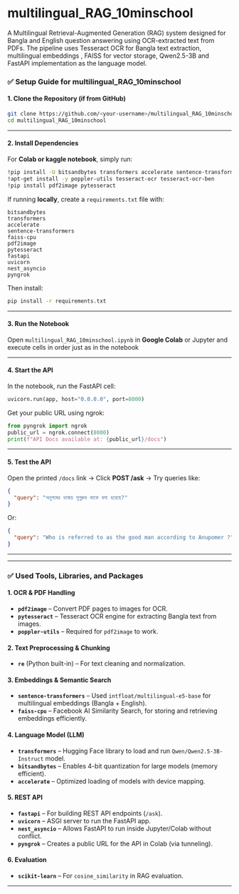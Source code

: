 # multilingual_RAG_10minschool
A Multilingual Retrieval-Augmented Generation (RAG) system designed for Bangla and English question answering using OCR-extracted text from PDFs. The pipeline uses Tesseract OCR for Bangla text extraction, multilingual embeddings , FAISS for vector storage, Qwen2.5-3B and FastAPI implementation as the language model. 


### ✅ **Setup Guide for multilingual\_RAG\_10minschool**

#### **1. Clone the Repository (if from GitHub)**

```bash
git clone https://github.com/<your-username>/multilingual_RAG_10minschool.git
cd multilingual_RAG_10minschool
```

---

#### **2. Install Dependencies**

For **Colab or kaggle notebook**, simply run:

```bash
!pip install -U bitsandbytes transformers accelerate sentence-transformers faiss-cpu fastapi uvicorn nest_asyncio pyngrok
!apt-get install -y poppler-utils tesseract-ocr tesseract-ocr-ben
!pip install pdf2image pytesseract
```

If running **locally**, create a `requirements.txt` file with:

```
bitsandbytes
transformers
accelerate
sentence-transformers
faiss-cpu
pdf2image
pytesseract
fastapi
uvicorn
nest_asyncio
pyngrok
```

Then install:

```bash
pip install -r requirements.txt
```

---

#### **3. Run the Notebook**

Open `multilingual_RAG_10minschool.ipynb` in **Google Colab** or Jupyter and execute cells in order just as in the notebook


---

#### **4. Start the API**

In the notebook, run the FastAPI cell:

```python
uvicorn.run(app, host="0.0.0.0", port=8000)
```

Get your public URL using ngrok:

```python
from pyngrok import ngrok
public_url = ngrok.connect(8000)
print(f"API Docs available at: {public_url}/docs")
```

---

#### **5. Test the API**

Open the printed `/docs` link → Click **POST /ask** → Try queries like:

```json
{
  "query": "অনুপমের ভাষায় সুপুরুষ কাকে বলা হয়েছে?"
}
```

Or:

```json
{
  "query": "Who is referred to as the good man according to Anupomer ?"
}
```

---


---

### ✅ **Used Tools, Libraries, and Packages**

#### **1. OCR & PDF Handling**

* **`pdf2image`** – Convert PDF pages to images for OCR.
* **`pytesseract`** – Tesseract OCR engine for extracting Bangla text from images.
* **`poppler-utils`** – Required for `pdf2image` to work.

#### **2. Text Preprocessing & Chunking**

* **`re`** (Python built-in) – For text cleaning and normalization.

#### **3. Embeddings & Semantic Search**

* **`sentence-transformers`** – Used `intfloat/multilingual-e5-base` for multilingual embeddings (Bangla + English).
* **`faiss-cpu`** – Facebook AI Similarity Search, for storing and retrieving embeddings efficiently.

#### **4. Language Model (LLM)**

* **`transformers`** – Hugging Face library to load and run `Qwen/Qwen2.5-3B-Instruct` model.
* **`bitsandbytes`** – Enables 4-bit quantization for large models (memory efficient).
* **`accelerate`** – Optimized loading of models with device mapping.

#### **5. REST API**

* **`fastapi`** – For building REST API endpoints (`/ask`).
* **`uvicorn`** – ASGI server to run the FastAPI app.
* **`nest_asyncio`** – Allows FastAPI to run inside Jupyter/Colab without conflict.
* **`pyngrok`** – Creates a public URL for the API in Colab (via tunneling).

#### **6. Evaluation**

* **`scikit-learn`** – For `cosine_similarity` in RAG evaluation.

---



